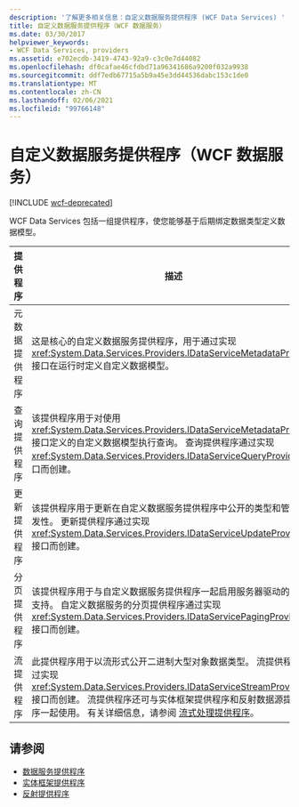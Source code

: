 ```yaml
---
description: '了解更多相关信息：自定义数据服务提供程序 (WCF Data Services) '
title: 自定义数据服务提供程序（WCF 数据服务）
ms.date: 03/30/2017
helpviewer_keywords:
- WCF Data Services, providers
ms.assetid: e702ecdb-3419-4743-92a9-c3c0e7d44082
ms.openlocfilehash: df0cafae46cfdbd71a96341686a9200f032a9938
ms.sourcegitcommit: ddf7edb67715a5b9a45e3dd44536dabc153c1de0
ms.translationtype: MT
ms.contentlocale: zh-CN
ms.lasthandoff: 02/06/2021
ms.locfileid: "99766148"
---
```

# <a name="custom-data-service-providers-wcf-data-services"></a>自定义数据服务提供程序（WCF 数据服务）

[!INCLUDE [wcf-deprecated](~/includes/wcf-deprecated.md)]

WCF Data Services 包括一组提供程序，使您能够基于后期绑定数据类型定义数据模型。  
  
|提供程序|描述|  
|--------------|-----------------|  
|元数据提供程序|这是核心的自定义数据服务提供程序，用于通过实现 <xref:System.Data.Services.Providers.IDataServiceMetadataProvider> 接口在运行时定义自定义数据模型。|  
|查询提供程序|该提供程序用于对使用 <xref:System.Data.Services.Providers.IDataServiceMetadataProvider> 接口定义的自定义数据模型执行查询。 查询提供程序通过实现 <xref:System.Data.Services.Providers.IDataServiceQueryProvider> 接口而创建。|  
|更新提供程序|该提供程序用于更新在自定义数据服务提供程序中公开的类型和管理并发性。 更新提供程序通过实现 <xref:System.Data.Services.Providers.IDataServiceUpdateProvider> 接口而创建。|  
|分页提供程序|该提供程序用于与自定义数据服务提供程序一起启用服务器驱动的分页支持。 自定义数据服务的分页提供程序通过实现 <xref:System.Data.Services.Providers.IDataServicePagingProvider> 接口而创建。|  
|流提供程序|此提供程序用于以流形式公开二进制大型对象数据类型。 流提供程序通过实现 <xref:System.Data.Services.Providers.IDataServiceStreamProvider> 接口而创建。 流提供程序还可与实体框架提供程序和反射数据源提供程序一起使用。 有关详细信息，请参阅 [流式处理提供程序](streaming-provider-wcf-data-services.md)。|  
  
## <a name="see-also"></a>请参阅

- [数据服务提供程序](data-services-providers-wcf-data-services.md)
- [实体框架提供程序](entity-framework-provider-wcf-data-services.md)
- [反射提供程序](reflection-provider-wcf-data-services.md)
